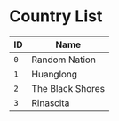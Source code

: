 # Country List

| ID  | Name |
|-----|--------------|
| `0` | Random Nation |
| `1` | Huanglong |
| `2` | The Black Shores |
| `3` | Rinascita |
